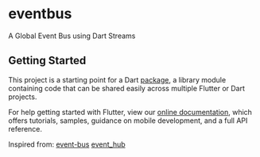 # eventbus

A Global Event Bus using Dart Streams

## Getting Started

This project is a starting point for a Dart
[package](https://flutter.dev/developing-packages/),
a library module containing code that can be shared easily across
multiple Flutter or Dart projects.

For help getting started with Flutter, view our 
[online documentation](https://flutter.dev/docs), which offers tutorials, 
samples, guidance on mobile development, and a full API reference.

Inspired from:
[event-bus](https://github.com/marcojakob/dart-event-bus)
[event_hub](https://github.com/zhanghuanchong/event_hub)
